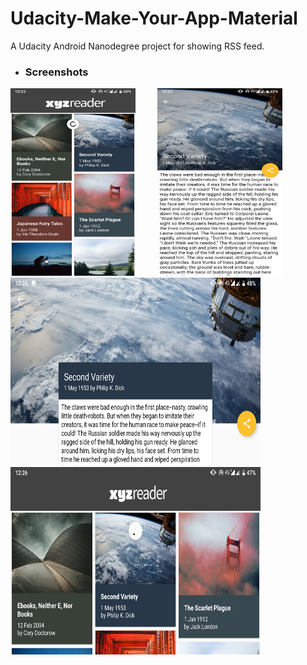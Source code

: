 # Udacity-Make-Your-App-Material
A Udacity Android Nanodegree project for showing RSS feed.

+ ### Screenshots
<img src="https://raw.githubusercontent.com/Dex1019/Udacity-Make-Your-App-Material/master/Screenshots/1.png" width="200" height="300"/>&nbsp;&nbsp; &nbsp;&nbsp; &nbsp;&nbsp; 
<img src="https://raw.githubusercontent.com/Dex1019/Udacity-Make-Your-App-Material/master/Screenshots/2.png" width="200" height="300"/>&nbsp;&nbsp; &nbsp;&nbsp; &nbsp;&nbsp;
<img src="https://raw.githubusercontent.com/Dex1019/Udacity-Make-Your-App-Material/master/Screenshots/3.png" width="400" height="300"/>&nbsp;&nbsp;
<img src="https://raw.githubusercontent.com/Dex1019/Udacity-Make-Your-App-Material/master/Screenshots/4.png" width="400" height="300"/>
